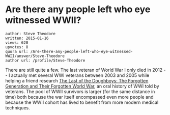 # Are there any people left who eye witnessed WWII?

	author: Steve Theodore
	written: 2015-01-16
	views: 620
	upvotes: 8
	quora url: /Are-there-any-people-left-who-eye-witnessed-WWII/answer/Steve-Theodore
	author url: /profile/Steve-Theodore


There are still quite a few. The last veteran of World War I only died in 2012 -- I actually met several WWI veterans between 2003 and 2005 while helping a friend research [The Last of the Doughboys: The Forgotten Generation and Their Forgotten World War](http://www.amazon.com/The-Last-Doughboys-Forgotten-Generation/dp/0544290488), an oral history of WWI told by veterans. The pool of WWII survivors is larger (for the same distance in time) both because the war itself encompassed even more people and because the WWII cohort has lived to benefit from more modern medical techniques.

